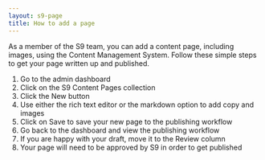 ```yaml
---
layout: s9-page
title: How to add a page
---
```

As a member of the S9 team, you can add a content page, including images, using the Content Management System. Follow these simple steps to get your page written up and published.

1. Go to the admin dashboard
2. Click on the S9 Content Pages collection
3. Click the New button
4. Use either the rich text editor or the markdown option to add copy and images
5. Click on Save to save your new page to the publishing workflow
5. Go back to the dashboard and view the publishing workflow
5. If you are happy with your draft, move it to the Review column
6. Your page will need to be approved by S9 in order to get published